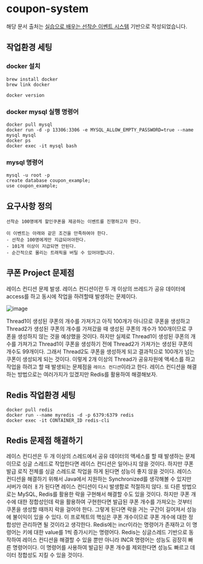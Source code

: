 # coupon-system
해당 문서 출처는 [실습으로 배우는 선착순 이벤트 시스템](https://www.inflearn.com/course/%EC%84%A0%EC%B0%A9%EC%88%9C-%EC%9D%B4%EB%B2%A4%ED%8A%B8-%EC%8B%9C%EC%8A%A4%ED%85%9C-%EC%8B%A4%EC%8A%B5) 기반으로 작성되었습니다. 

## 작업환경 세팅
### docker 설치
```
brew install docker
brew link docker

docker version
```

### docker mysql 실행 명령어
```
docker pull mysql
docker run -d -p 13306:3306 -e MYSQL_ALLOW_EMPTY_PASSWORD=true --name mysql mysql
docker ps
docker exec -it mysql bash
```

### mysql 명령어
```
mysql -u root -p
create database coupon_example;
use coupon_example;
```

## 요구사항 정의
```
선착순 100명에게 할인쿠폰을 제공하는 이벤트를 진행하고자 한다.

이 이벤트는 아래와 같은 조건을 만족하여야 한다.
- 선착순 100명에게만 지급되어야한다.
- 101개 이상이 지급되면 안된다.
- 순간적으로 몰리는 트래픽을 버틸 수 있어야합니다.
```

## 쿠폰 Project 문제점
레이스 컨디션 문제 발생. 레이스 컨디션이란 두 개 이상의 쓰레드가 공유 데이터에 access를 하고 동시에 작업을 하려할때 발생하는 문제이다.

![image](https://github.com/haeyonghahn/coupon-system/assets/31242766/fd2a73b6-55e0-4881-9fe9-9c6cd16a4a45)

Thread1이 생성된 쿠폰의 개수를 가져가고 아직 100개가 아니므로 쿠폰을 생성하고 Thread2가 생성된 쿠폰의 개수를 가져갔을 때 생성된 쿠폰의 개수가 100개이므로 쿠폰을 생성하지 않는 것을 예상했을 것이다. 하지만 실제로 Thread1이 생성된 쿠폰의 개수를 가져가고 Thread1이 쿠폰을 생성하기 전에 Thread2가 가져가는 생성된 쿠폰의 개수도 99개이다. 그래서 Thread2도 쿠폰을 생성하게 되고 결과적으로 100개가 넘는 쿠폰이 생성되게 되는 것이다. 이렇게 2개 이상의 Thread가 공유자원에 액세스를 하고 작업을 하려고 할 때 발생되는 문제점을 `레이스 컨디션`이라고 한다. 레이스 컨디션을 해결하는 방법으로는 여러가지가 있겠지만 Redis를 활용하여 해결해보자.

## Redis 작업환경 세팅
```
docker pull redis
docker run --name myredis -d -p 6379:6379 redis
docker exec -it CONTAINER_ID redis-cli
```

## Redis 문제점 해결하기
레이스 컨디션은 두 개 이상의 스레드에서 공유 데이터의 액세스를 할 때 발생하는 문제이므로 싱글 스레드로 작업한다면 레이스 컨디션은 일어나지 않을 것이다. 하지만 쿠폰 발급 로직 전체를 싱글 스레드로 작업을 하게 된다면 성능이 좋지 않을 것이다. 레이스 컨디션을 해결하기 위해서 Java에서 지원하는 Synchronized를 생각해볼 수 있지만 서버가 여러 ㅐ가 된다면 레이스 컨디션이 다시 발생함로 적절하지 않다. 또 다른 방법으로는 MySQL, Redis를 활용한 락을 구현해서 해결할 수도 있을 것이다. 하지만 쿠폰 개수에 대한 정합성인데 락을 활용하여 구현한다면 발급된 쿠폰 개수를 가져오는 것부터 쿠폰을 생성할 때까지 락을 걸어야 한다. 그렇게 된다면 락을 거는 구간이 길어져서 성능에 불이익이 있을 수 있다. 이 프로젝트의 핵심은 쿠폰 개수이므로 쿠폰 개수에 대한 정합성만 관리하면 될 것이라고 생각한다. Redis에는 incr이라는 명령어가 존재하고 이 명령어는 키에 대한 value를 1씩 증가시키는 명령어다. Redis는 싱글스레드 기반으로 동작하여 레이스 컨디션을 해결할 수 있을 뿐만 아니라 INCR 명령어는 성능도 굉장히 빠른 명령어이다. 이 명령어를 사용하여 발급된 쿠폰 개수를 제외한다면 성능도 빠르고 데이터 정합성도 지킬 수 있을 것이다.
